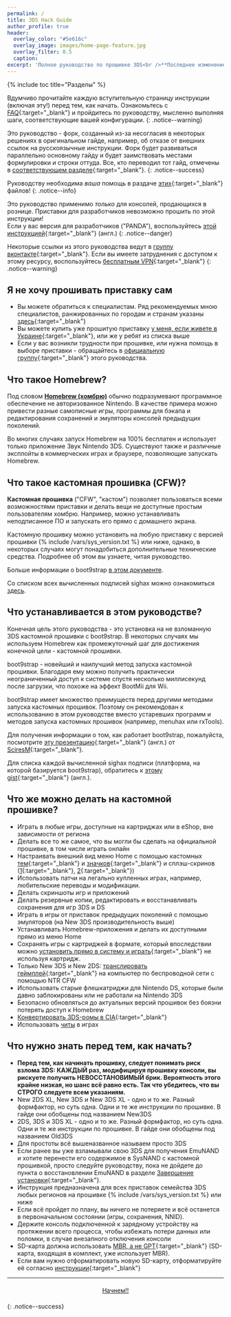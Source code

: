 ```yaml
---
permalink: /
title: 3DS Hack Guide
author_profile: true
header:	
  overlay_color: "#5e616c"
  overlay_image: images/home-page-feature.jpg
  overlay_filter: 0.5
  caption:
excerpt: 'Полное руководство по прошивке 3DS<br />**Последнее изменение:** 20 мая'
---
```


{% include toc title="Разделы" %}

Вдумчиво прочитайте каждую вступительную страницу инструкции (включая эту!) перед тем, как начать. Ознакомьтесь с [FAQ](faq){:target="_blank"} и пройдитесь по руководству, мысленно выполняя шаги, соответствующие вашей конфигурации. 
{: .notice--warning}

Это руководство - форк, созданный из-за несогласия в некоторых решениях в оригинальном гайде, например, об отказе от внешних ссылок на русскоязычные инструкции. Форк будет развиваться параллельно основному гайду и будет заимствовать местами формулировки и строки оттуда. Все, кто переводил тот гайд, отмечены в [соответствующем разделе](credits){:target="_blank"}.
{: .notice--success}

Руководству необходима *ваша* помощь в раздаче [этих](https://3ds.hacks.guide/rss.xml){:target="_blank"} файлов!
{: .notice--info}

Это руководство применимо _только_ для консолей, продающихся в рознице. Приставки для разработчиков невозможно прошить по этой инструкции!    
Если у вас версия для разработчиков ("PANDA"), воспользуйтесь [этой инструкцией](https://panda.hacks.guide/){:target="_blank"} (англ.)
{: .notice--danger}

Некоторые ссылки из этого руководства ведут в [группу вконтакте](http://vk.com/nincfw){:target="_blank"}. Если вы имеете затруднения с доступом к этому ресурсу, воспользуйтесь [бесплатным VPN](http://zaborona.help){:target="_blank"}
{: .notice--warning}

## Я не хочу прошивать приставку сам

+ Вы можете обратиться к специалистам. Ряд рекомендуемых мною специалистов, ранжированных по городам и странам указаны [здесь](https://docs.google.com/document/d/1vLjiqBK1dGMuVQxlep7J2EFffOd-2dDTh_id6I2KTig/edit?usp=sharing){:target="_blank"}
+ Вы можете купить уже прошитую приставку [у меня, если живете в Украине](https://3dscfw.olx.ua/){:target="_blank"}, или же у ребят из списка выше
+ Если у вас возникли трудности при прошивке, или нужна помощь в выборе приставки - обращайтесь в [официальную группу](http://vk.com/nincfw){:target="_blank"} этого руководства.

## Что такое Homebrew? 

Под словом [**Homebrew (хомбрю)**](https://ru.wikipedia.org/wiki/homebrew_(%D0%BA%D0%BE%D0%BC%D0%BF%D1%8C%D1%8E%D1%82%D0%B5%D1%80%D0%BD%D1%8B%D0%B5_%D0%B8%D0%B3%D1%80%D1%8B){:target="_blank"}) обычно подразумевают программное обеспечение не авторизованное Nintendo. В качестве примера можно привести разные самописные игры, программы для бэкапа и редактирования сохранений и эмуляторы консолей предыдущих поколений.

Во многих случаях запуск Homebrew на 100% бесплатен и использует только приложение Звук Nintendo 3DS. Существуют также и различные эксплойты в коммерческих играх и браузере, позволяющие запускать Homebrew.

## Что такое кастомная прошивка (CFW)?

**Кастомная прошивка** ("CFW", "кастом") позволяет пользоваться всеми возможностями приставки и делать вещи не доступные простым пользователям хомбрю. Например, можно устанавливать неподписанное ПО и запускать его прямо с домашнего экрана. 

Кастомную прошивку можно установить на любую приставку с версией прошивки {% include /vars/sys_version.txt %} или ниже, однако, в некоторых случаях могут понадобиться дополнительные технические средства. Подробнее об этом вы узнаете, читая руководство.

Больше информации о boot9strap [в этом документе](https://arxiv.org/abs/1802.00359).

Со списком всех вычисленных подписей sighax можно ознакомиться [здесь](https://gist.github.com/SciresM/cdd2266efb80175d37eabbe86f9d8c52).

## Что устанавливается в этом руководстве?

Конечная цель этого руководства - это установка на не взломанную 3DS кастомной прошивки с boot9strap. В некоторых случаях мы используем Homebrew как промежуточный шаг для достижения конечной цели - кастомной прошивки.

boot9strap - новейший и наилучший метод запуска кастомной прошивки. Благодаря ему можно получить практически неограниченный доступ к системе спустя несколько миллисекунд после загрузки, что похоже на эффект BootMii для Wii.

boot9strap имеет множество преимуществ перед другими методами запуска кастомных прошивок. Поэтому он рекомендован к использованию в этом руководстве вместо устаревших программ и методов запуска кастомных прошивок (например, menuhax или rxTools).

Для получения информации о том, как работает boot9strap, пожалуйста, посмотрите [эту презентацию](https://sciresm.github.io/33-and-a-half-c3/){:target="_blank"} (англ.) от [SciresM](https://github.com/SciresM/){:target="_blank"}.

Для списка каждой вычисленной sighax подписи (платформа, на которой базируется boot9strap), обратитесь к [этому gist](https://gist.github.com/SciresM/cdd2266efb80175d37eabbe86f9d8c52){:target="_blank"} (англ.).

## Что же можно делать на кастомной прошивке?

+ Играть в любые игры, доступные на картриджах или в eShop, вне зависимости от региона
+ Делать все то же самое, что вы могли бы сделать на официальной прошивке, в том числе играть онлайн
+ Настраивать внешний вид меню Home с помощью кастомных [тем](themes){:target="_blank"} и [значков](badges){:target="_blank"} и сплэш-скринов ([1](https://3dsthemesarchive.site/?type=splashes){:target="_blank"}, [2](https://themeplaza.eu/?category=splashes&query=&sort=newest){:target="_blank"})
+ Использовать патчи на легально купленных играх, например, любительские переводы и модификации. 
+ Делать скриншоты игр и приложений
+ Делать резервные копии, редактировать и восстанавливать сохранения для игр 3DS и DS
+ Играть в игры от приставок предыдущих поколений с помощью эмуляторов (на New 3DS производительность выше)
+ Устанавливать Homebrew-приложения и делать их доступными прямо из меню Home
+ Сохранять игры с картриджей в формате, который впоследствии можно [установить прямо в систему и играть](godmode9-usage#%D1%81%D0%BE%D0%B7%D0%B4%D0%B0%D0%BD%D0%B8%D0%B5-%D0%B4%D0%B0%D0%BC%D0%BF%D0%B0-%D0%BA%D0%B0%D1%80%D1%82%D1%80%D0%B8%D0%B4%D0%B6%D0%B0){:target="_blank"} не используя картридж. 
+ Только New 3DS и New 2DS: [транслировать геймплей](https://vk.com/3ds_cfw?w=wall-125012133_111%2Fall){:target="_blank"} на компьютер по беспроводной сети с помощью NTR CFW
+ Использовать старые флешкатриджи для Nintendo DS, которые были давно заблокированы или не работали на Nintendo 3DS
+ Безопасно обновляться до актуальных версий прошивок без боязни потерять доступ к Homebrew
+ [Конвертировать 3DS-ромы в CIA](godmode9-usage#convert_3ds){:target="_blank"}
+ Использовать [читы](cheats) в играх

## Что нужно знать перед тем, как начать?

+ **Перед тем, как начинать прошивку, следует понимать риск взлома 3DS: КАЖДЫЙ раз, модифицируя прошивку консоли, вы рискуете получить НЕВОССТАНОВИМЫЙ брик. Вероятность этого крайне низкая, но шанс всё равно есть. Так что убедитесь, что вы СТРОГО следуете всем указаниям.**
+ New 2DS XL, New 3DS и New 3DS XL - одно и то же. Разный формфактор, но суть одна. Одни и те же инструкции по прошивке. В гайде они обобщены под названием New3DS
+ 2DS, 3DS и 3DS XL - одно и то же. Разный формфактор, но суть одна. Одни и те же инструкции по прошивке. В гайде они обобщены под названием Old3DS
+ Для простоты всё вышеназванное называем просто 3DS 
+ Если ранее вы уже взламывали свою 3DS для получения EmuNAND и хотите перенести его содержимое в SysNAND с кастомной прошивкой, просто следуйте руководству, пока не дойдете до пункта о восстановлении EmuNAND в разделе [Завершение установки](finalizing-setup){:target="_blank"}.
+ Инструкция предназначена для всех приставок семейства 3DS любых регионов на прошивке {% include /vars/sys_version.txt %} или ниже
+ Если всё пройдет по плану, вы ничего не потеряете и всё останется в первоначальном состоянии (игры, сохранения, NNID).
+ Держите консоль подключенной к зарядному устройству на протяжении всего процесса, чтобы избежать потери данных или поломки, в случае внезапного отключения консоли
+ SD-карта должна использовать [MBR, а не GPT](https://allerror.ru/zhelezo/v-chyom-raznica-mezhdu-gpt-i-mbr-pri-sozdanii-razdelov-na-diske.html){:target="_blank"} (SD-карта, входящая в комплект, уже использует MBR).
+ Если вам нужно отформатировать новую SD-карту, отформатируйте её согласно [инструкции](http://customfw.xyz/format_sd){:target="_blank"}

___

<center><a href="get-started" style="margin:20px auto; text-align:center; display:block; width:200px;" class="btn btn--short">Начнем!!</a></center>
{: .notice--success}
